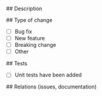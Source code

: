 ## Description

<!-- Please add a usefull description here -->

## Type of change

- [ ] Bug fix
- [ ] New feature
- [ ] Breaking change
- [ ] Other

## Tests

- [ ] Unit tests have been added

## Relations (issues, documentation)

<!-- Please link to the issue here -->
